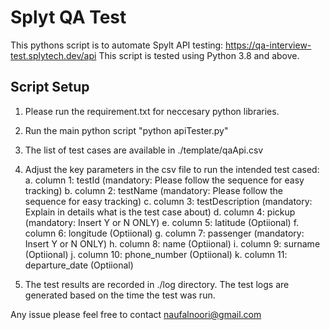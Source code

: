 # Splyt QA Test

This pythons script is to automate Spylt API testing: https://qa-interview-test.splytech.dev/api
This script is tested using Python 3.8 and above.

## Script Setup

1. Please run the requirement.txt for neccesary python libraries.
2. Run the main python script "python apiTester.py"
3. The list of test cases are available in ./template/qaApi.csv
4. Adjust the key parameters in the csv file to run the intended test cased:
   a. column 1: testId (mandatory: Please follow the sequence for easy tracking)
   b. column 2: testName (mandatory: Please follow the sequence for easy tracking)
   c. column 3: testDescription (mandatory: Explain in details what is the test case about)
   d. column 4: pickup (mandatory: Insert Y or N ONLY)
   e. column 5: latitude (Optiional)
   f. column 6: longitude (Optiional)
   g. column 7: passenger (mandatory: Insert Y or N ONLY)
   h. column 8: name (Optiional)
   i. column 9: surname (Optiional)
   j. column 10: phone_number (Optiional)
   k. column 11: departure_date (Optiional)

5. The test results are recorded in ./log directory. The test logs are generated based on the time the test was run.

Any issue please feel free to contact naufalnoori@gmail.com
